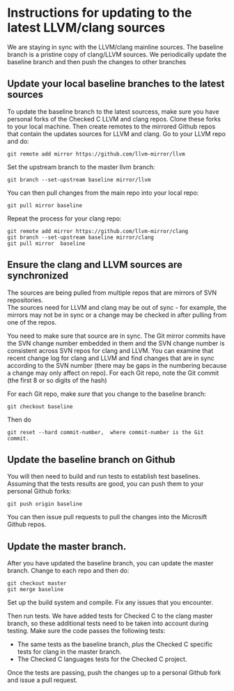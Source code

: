 # Instructions for updating to the latest LLVM/clang sources

We are staying in sync with the LLVM/clang mainline sources.   The baseline branch is a pristine copy of  clang/LLVM sources. 
We periodically update the baseline branch and then push the changes to other branches

## Update your local baseline branches to the latest sources
To update the baseline branch to the latest sourcess, make sure you have personal forks of the Checked C LLVM and clang repos.
Clone these forks to your local machine.   Then create remotes to the mirrored Github repos that contain the updates sources 
for LLVM and clang. Go to your LLVM repo and do:

	git remote add mirror https://github.com/llvm-mirror/llvm

Set the upstream branch to the master llvm branch:

	git branch --set-upstream baseline mirror/llvm

You can then pull changes from the main repo into your local repo:

	git pull mirror baseline

Repeat the process for your clang repo:

	git remote add mirror https://github.com/llvm-mirror/clang
	git branch --set-upstream baseline mirror/clang
	git pull mirror  baseline


## Ensure the clang and LLVM sources are synchronized
The sources are being pulled from multiple repos that are mirrors of SVN repositories.  
The sources need for LLVM and clang may be out of sync - for example, the mirrors may not be in sync or a change may 
be checked in after pulling from one of the repos.

You need to make sure that source are in sync.   The Git mirror commits have the SVN change number embedded in them and the 
SVN change number is consistent across SVN repos for clang and LLVM.   You can examine that recent change log for clang and LLVM and find changes that are in
sync according to the SVN number  (there may be gaps in the numbering because a change may only affect on repo).     For each Git repo, note the Git commit (the first 8 or so digits of the hash)

For each Git repo, make *sure* that you change to the baseline branch:

	git checkout baseline

Then do

	git reset --hard commit-number,  where commit-number is the Git commit.

## Update the baseline branch on Github

You will then need to build and run tests to establish test baselines.   Assuming that the tests  results are good, 
you can push them to your personal Github forks:

	git push origin baseline

You can then issue pull requests to pull the changes into the Microsift Github repos.

## Update the master branch.

After you have updated the baseline branch, you can update the master branch. Change to each repo and then do:

	git checkout master
	git merge baseline

Set up the build system and compile.  Fix any issues that you encounter.  

Then run tests.  We have added tests for Checked C to the clang master branch, so these additional tests need to be taken
into account during testing.  Make sure the code passes the following tests:

- The same tests as the baseline branch, _plus_ the Checked C specific tests for clang in the master branch.
- The Checked C languages tests for the Checked C project.

Once the tests are passing, push the changes up to a personal Github fork and issue a pull request.
